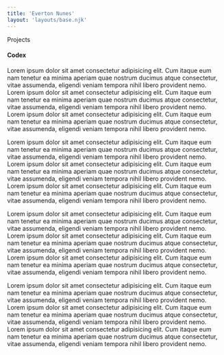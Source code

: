 ```yaml
---
title: 'Everton Nunes'
layout: 'layouts/base.njk'
---
```


Projects

<h4>Codex</h4>
Lorem ipsum dolor sit amet consectetur adipisicing elit. Cum itaque eum nam tenetur ea minima aperiam quae nostrum ducimus atque consectetur,
vitae assumenda, eligendi veniam tempora nihil libero provident nemo. Lorem ipsum dolor sit amet consectetur adipisicing elit. Cum itaque eum nam
tenetur ea minima aperiam quae nostrum ducimus atque consectetur, vitae assumenda, eligendi veniam tempora nihil libero provident nemo. Lorem
ipsum dolor sit amet consectetur adipisicing elit. Cum itaque eum nam tenetur ea minima aperiam quae nostrum ducimus atque consectetur, vitae
assumenda, eligendi veniam tempora nihil libero provident nemo.

Lorem ipsum dolor sit amet consectetur adipisicing elit. Cum itaque eum nam tenetur ea minima aperiam quae nostrum ducimus atque consectetur,
vitae assumenda, eligendi veniam tempora nihil libero provident nemo. Lorem ipsum dolor sit amet consectetur adipisicing elit. Cum itaque eum nam
tenetur ea minima aperiam quae nostrum ducimus atque consectetur, vitae assumenda, eligendi veniam tempora nihil libero provident nemo. Lorem
ipsum dolor sit amet consectetur adipisicing elit. Cum itaque eum nam tenetur ea minima aperiam quae nostrum ducimus atque consectetur, vitae
assumenda, eligendi veniam tempora nihil libero provident nemo.

Lorem ipsum dolor sit amet consectetur adipisicing elit. Cum itaque eum nam tenetur ea minima aperiam quae nostrum ducimus atque consectetur,
vitae assumenda, eligendi veniam tempora nihil libero provident nemo. Lorem ipsum dolor sit amet consectetur adipisicing elit. Cum itaque eum nam
tenetur ea minima aperiam quae nostrum ducimus atque consectetur, vitae assumenda, eligendi veniam tempora nihil libero provident nemo. Lorem
ipsum dolor sit amet consectetur adipisicing elit. Cum itaque eum nam tenetur ea minima aperiam quae nostrum ducimus atque consectetur, vitae
assumenda, eligendi veniam tempora nihil libero provident nemo.

Lorem ipsum dolor sit amet consectetur adipisicing elit. Cum itaque eum nam tenetur ea minima aperiam quae nostrum ducimus atque consectetur,
vitae assumenda, eligendi veniam tempora nihil libero provident nemo. Lorem ipsum dolor sit amet consectetur adipisicing elit. Cum itaque eum nam
tenetur ea minima aperiam quae nostrum ducimus atque consectetur, vitae assumenda, eligendi veniam tempora nihil libero provident nemo. Lorem
ipsum dolor sit amet consectetur adipisicing elit. Cum itaque eum nam tenetur ea minima aperiam quae nostrum ducimus atque consectetur, vitae
assumenda, eligendi veniam tempora nihil libero provident nemo.
